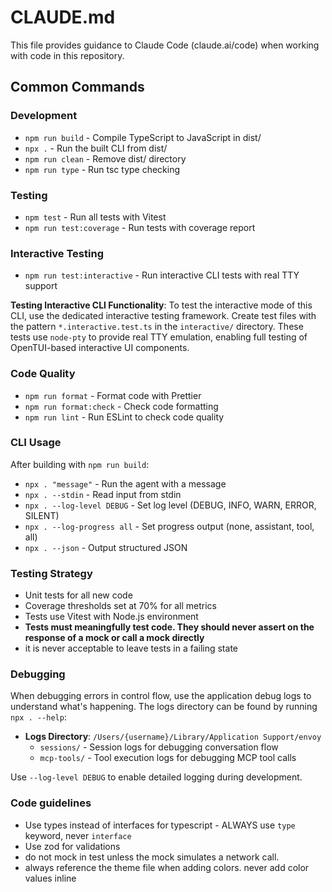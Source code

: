# CLAUDE.md

This file provides guidance to Claude Code (claude.ai/code) when working with code in this repository.

## Common Commands

### Development

- `npm run build` - Compile TypeScript to JavaScript in dist/
- `npx .` - Run the built CLI from dist/
- `npm run clean` - Remove dist/ directory
- `npm run type` - Run tsc type checking

### Testing

- `npm test` - Run all tests with Vitest
- `npm run test:coverage` - Run tests with coverage report

### Interactive Testing

- `npm run test:interactive` - Run interactive CLI tests with real TTY support

**Testing Interactive CLI Functionality**: To test the interactive mode of this CLI, use the dedicated interactive testing framework. Create test files with the pattern `*.interactive.test.ts` in the `interactive/` directory. These tests use `node-pty` to provide real TTY emulation, enabling full testing of OpenTUI-based interactive UI components.

### Code Quality

- `npm run format` - Format code with Prettier
- `npm run format:check` - Check code formatting
- `npm run lint` - Run ESLint to check code quality

### CLI Usage

After building with `npm run build`:

- `npx . "message"` - Run the agent with a message
- `npx . --stdin` - Read input from stdin
- `npx . --log-level DEBUG` - Set log level (DEBUG, INFO, WARN, ERROR, SILENT)
- `npx . --log-progress all` - Set progress output (none, assistant, tool, all)
- `npx . --json` - Output structured JSON

### Testing Strategy

- Unit tests for all new code
- Coverage thresholds set at 70% for all metrics
- Tests use Vitest with Node.js environment
- **Tests must meaningfully test code. They should never assert on the response of a mock or call a mock directly**
- it is never acceptable to leave tests in a failing state

### Debugging

When debugging errors in control flow, use the application debug logs to understand what's happening. The logs directory can be found by running `npx . --help`:

- **Logs Directory**: `/Users/{username}/Library/Application Support/envoy`
  - `sessions/` - Session logs for debugging conversation flow
  - `mcp-tools/` - Tool execution logs for debugging MCP tool calls

Use `--log-level DEBUG` to enable detailed logging during development.

### Code guidelines

- Use types instead of interfaces for typescript - ALWAYS use `type` keyword, never `interface`
- Use zod for validations
- do not mock in test unless the mock simulates a network call.
- always reference the theme file when adding colors. never add color values inline
